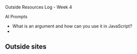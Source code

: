 Outside Resources Log - Week 4

AI Prompts
- What is an argument and how can you use it in JavaScript?
-  

Outside sites
- 
